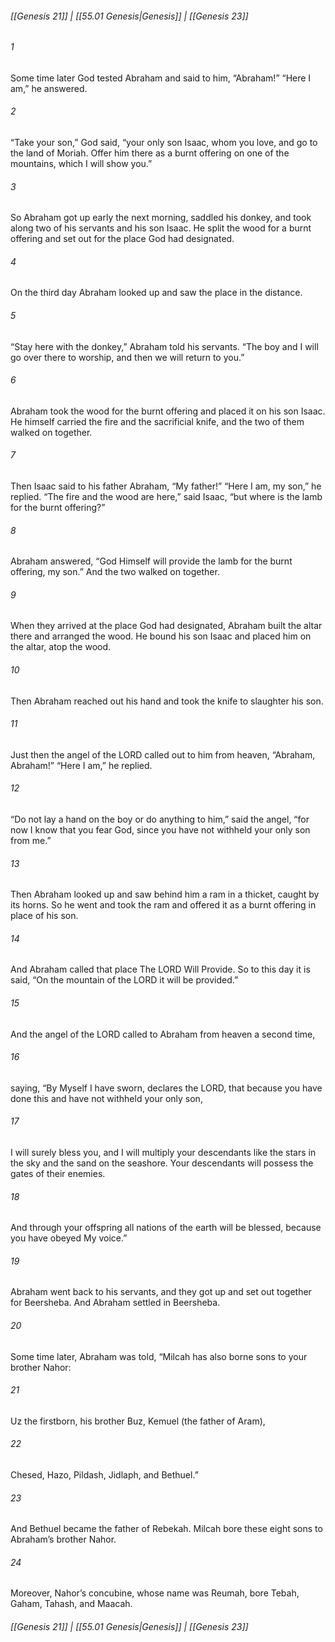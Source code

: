 
###### [[Genesis 21]] | [[55.01 Genesis|Genesis]] | [[Genesis 23]]

###### 1
Some time later God tested Abraham and said to him, “Abraham!” “Here I am,” he answered.
###### 2
“Take your son,” God said, “your only son Isaac, whom you love, and go to the land of Moriah. Offer him there as a burnt offering on one of the mountains, which I will show you.”
###### 3
So Abraham got up early the next morning, saddled his donkey, and took along two of his servants and his son Isaac. He split the wood for a burnt offering and set out for the place God had designated.
###### 4
On the third day Abraham looked up and saw the place in the distance.
###### 5
“Stay here with the donkey,” Abraham told his servants. “The boy and I will go over there to worship, and then we will return to you.”
###### 6
Abraham took the wood for the burnt offering and placed it on his son Isaac. He himself carried the fire and the sacrificial knife, and the two of them walked on together.
###### 7
Then Isaac said to his father Abraham, “My father!” “Here I am, my son,” he replied. “The fire and the wood are here,” said Isaac, “but where is the lamb for the burnt offering?”
###### 8
Abraham answered, “God Himself will provide the lamb for the burnt offering, my son.” And the two walked on together.
###### 9
When they arrived at the place God had designated, Abraham built the altar there and arranged the wood. He bound his son Isaac and placed him on the altar, atop the wood.
###### 10
Then Abraham reached out his hand and took the knife to slaughter his son.
###### 11
Just then the angel of the LORD called out to him from heaven, “Abraham, Abraham!” “Here I am,” he replied.
###### 12
“Do not lay a hand on the boy or do anything to him,” said the angel, “for now I know that you fear God, since you have not withheld your only son from me.”
###### 13
Then Abraham looked up and saw behind him a ram in a thicket, caught by its horns. So he went and took the ram and offered it as a burnt offering in place of his son.
###### 14
And Abraham called that place The LORD Will Provide. So to this day it is said, “On the mountain of the LORD it will be provided.”
###### 15
And the angel of the LORD called to Abraham from heaven a second time,
###### 16
saying, “By Myself I have sworn, declares the LORD, that because you have done this and have not withheld your only son,
###### 17
I will surely bless you, and I will multiply your descendants like the stars in the sky and the sand on the seashore. Your descendants will possess the gates of their enemies.
###### 18
And through your offspring all nations of the earth will be blessed, because you have obeyed My voice.”
###### 19
Abraham went back to his servants, and they got up and set out together for Beersheba. And Abraham settled in Beersheba.
###### 20
Some time later, Abraham was told, “Milcah has also borne sons to your brother Nahor:
###### 21
Uz the firstborn, his brother Buz, Kemuel (the father of Aram),
###### 22
Chesed, Hazo, Pildash, Jidlaph, and Bethuel.”
###### 23
And Bethuel became the father of Rebekah. Milcah bore these eight sons to Abraham’s brother Nahor.
###### 24
Moreover, Nahor’s concubine, whose name was Reumah, bore Tebah, Gaham, Tahash, and Maacah.

###### [[Genesis 21]] | [[55.01 Genesis|Genesis]] | [[Genesis 23]]
